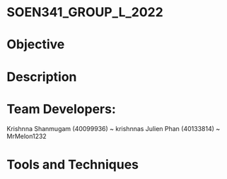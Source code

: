 # SOEN341_GROUP_L_2022

# Objective

# Description

# Team Developers:

Krishnna Shanmugam (40099936) ~ krishnnas
Julien Phan (40133814) ~ MrMelon1232

# Tools and Techniques



